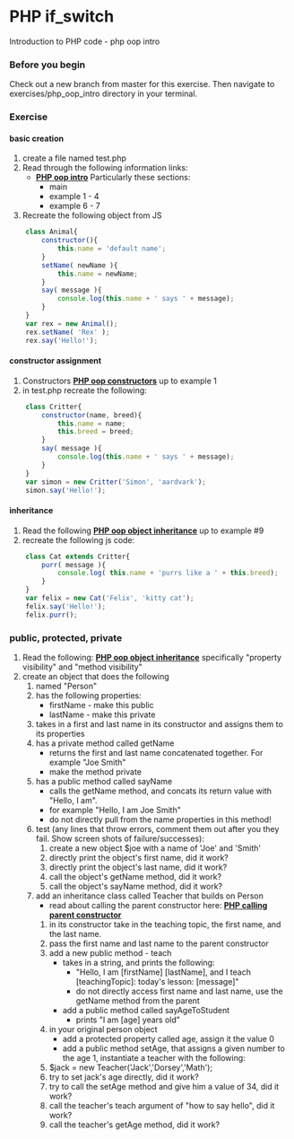# PHP if_switch

Introduction to PHP code - php oop intro

### Before you begin

Check out a new branch from master for this exercise.  Then navigate to exercises/php_oop_intro directory in your terminal.

### Exercise

#### basic creation
1. create a file named test.php
1. Read through the following information links:
	* [**PHP oop intro**](https://www.php.net/manual/en/language.oop5.basic.php) Particularly these sections: 
        * main
        * example 1 - 4
        * example 6 - 7
1. Recreate the following object from JS
```javascript
    class Animal{
        constructor(){
            this.name = 'default name';
        }
        setName( newName ){
            this.name = newName;
        }
        say( message ){
            console.log(this.name + ' says ' + message);
        }
    }
    var rex = new Animal();
    rex.setName( 'Rex' );
    rex.say('Hello!');
```
#### constructor assignment
1. Constructors [**PHP oop constructors**](https://www.php.net/manual/en/language.oop5.decon.php) up to example 1
1. in test.php recreate the following:
```javascript
    class Critter{
        constructor(name, breed){
            this.name = name;
            this.breed = breed;
        }
        say( message ){
            console.log(this.name + ' says ' + message);
        }
    }
    var simon = new Critter('Simon', 'aardvark');
    simon.say('Hello!');
```

#### inheritance
1. Read the following [**PHP oop object inheritance**](https://www.php.net/manual/en/language.oop5.inheritance.php) up to example #9
1. recreate the following js code: 
```javascript
    class Cat extends Critter{
        purr( message ){
            console.log( this.name + 'purrs like a ' + this.breed);
        }
    }
    var felix = new Cat('Felix', 'kitty cat');
    felix.say('Hello!');
    felix.purr();
```

### public, protected, private
1. Read the following: [**PHP oop object inheritance**](https://www.php.net/manual/en/language.oop5.visibility.php) specifically "property visibility" and "method visibility"
1. create an object that does the following
    1. named "Person"
    1. has the following properties:
        * firstName - make this public
        * lastName - make this private
    1. takes in a first and last name in its constructor and assigns them to its properties
    1. has a private method called getName
        * returns the first and last name concatenated together.  For example "Joe Smith"
        * make the method private
    1. has a public method called sayName
        * calls the getName method, and concats its return value with "Hello, I am".
        * for example "Hello, I am Joe Smith"
        * do not directly pull from the name properties in this method!
    1. test (any lines that throw errors, comment them out after you they fail. Show screen shots of failure/successes):
        1. create a new object $joe with a name of 'Joe' and 'Smith'
        1. directly print the object's first name, did it work?
        1. directly print the object's last name, did it work?
        1. call the object's getName method, did it work?
        1. call the object's sayName method, did it work?
    1. add an inheritance class called Teacher that builds on Person
        * read about calling the parent constructor here: [**PHP calling parent constructor**](https://www.php.net/manual/en/language.oop5.decon.php)
        1. in its constructor take in the teaching topic, the first name, and the last name.
        1. pass the first name and last name to the parent constructor
        1. add a new public method - teach
            * takes in a string, and prints the following:
                * "Hello, I am [firstName] [lastName], and I teach [teachingTopic]: today's lesson: [message]"
                * do not directly access first name and last name, use the getName method from the parent
            * add a public method called sayAgeToStudent
                * prints "I am [age] years old"
        1. in your original person object
            * add a protected property called age, assign it the value 0
            * add a public method setAge, that assigns a given number to the age
    1, instantiate a teacher with the following:
        1. $jack = new Teacher('Jack','Dorsey','Math');
        1. try to set jack's age directly, did it work?
        1. try to call the setAge method and give him a value of 34, did it work?
        1. call the teacher's teach argument of "how to say hello", did it work?
        1. call the teacher's getAge method, did it work?
    





